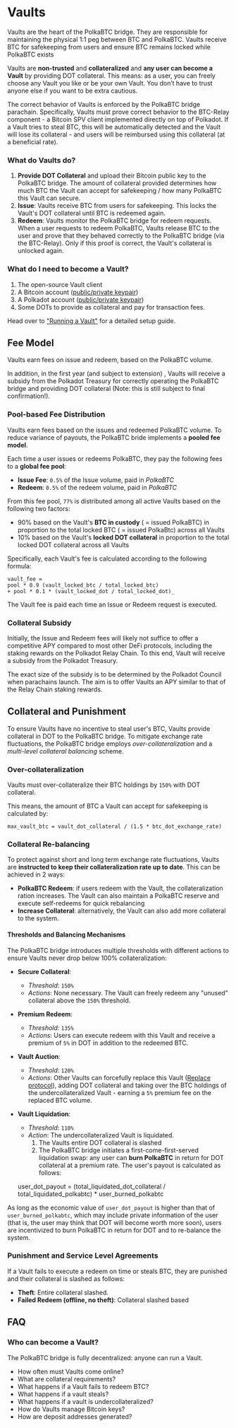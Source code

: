 # Vaults

Vaults are the heart of the PolkaBTC bridge. They are responsible for maintaining the physical 1:1 peg between BTC and PolkaBTC.
Vaults receive BTC for safekeeping from users and ensure BTC remains locked while PolkaBTC exists

Vaults are **non-trusted** and **collateralized** and **any user can become a Vault** by providing DOT collateral. This means: as a user, you can freely choose any Vault you like or be your own Vault. You don’t have to trust anyone else if you want to be extra cautious.

The correct behavior of Vaults is enforced by the PolkaBTC bridge parachain. Specifically, Vaults must prove correct behavior to the BTC-Relay component - a Bitcoin SPV client implemented directly on top of Polkadot. If a Vault tries to steal BTC, this will be automatically detected and the Vault will lose its collateral - and users will be reimbursed using this collateral (at a beneficial rate).


### What do Vaults do?

1. **Provide DOT Collateral** and upload their Bitcoin public key to the PolkaBTC bridge. The amount of collateral provided determines how much BTC the Vault can accept for safekeeping / how many PolkaBTC this Vault can secure.
2. **Issue**: Vaults receive BTC from users for safekeeping. This locks the Vault's DOT collateral until BTC is redeemed again. 
2. **Redeem**: Vaults monitor the PolkaBTC bridge for redeem requests. When a user requests to redeem PolkaBTC, Vaults release BTC to the user and prove that they behaved correctly to the PolkaBTC bridge (via the BTC-Relay). Only if this proof is correct, the Vault's collateral is unlocked again.




### What do I need to become a Vault?

1. The open-source Vault client
2. A Bitcoin account ([public/private keypair](https://en.bitcoin.it/wiki/Private_key))
3. A Polkadot account ([public/private keypair](https://wiki.polkadot.network/docs/en/learn-keys))
4. Some DOTs to provide as collateral and pay for transaction fees.

Head over to ["Running a Vault"](/vault/guide) for a detailed setup guide.

## Fee Model

Vaults earn fees on issue and redeem, based on the PolkaBTC volume. 

In addition, in the first year (and subject to extension) , Vaults will receive a subsidy from the Polkadot Treasury for correctly operating the PolkaBTC bridge and providing DOT collateral (Note: this is still subject to final confirmation!).
### Pool-based Fee Distribution
Vaults earn fees based on the issues and redeemed PolkaBTC volume. To reduce variance of payouts, the PolkaBTC bride implements a **pooled fee model**. 

Each time a user issues or redeems PolkaBTC, they pay the following fees to a **global fee pool**:

- **Issue Fee**: `0.5%` of the Issue volume, paid in *PolkaBTC*
- **Redeem**: `0.5%` of the redeem volume, paid in *PolkaBTC*

From this fee pool, ``77%`` is distributed among all active Vaults based on the following two factors:

- 90% based on the Vault's **BTC in custody** ( = issued PolkaBTC) in proportion to the total locked BTC ( = issued PolkaBtc) across all Vaults
- 10% based on the Vault's **locked DOT collateral** in proportion to the total locked DOT collateral across all Vaults

Specifically, each Vault's fee is calculated according to the following formula:

    vault_fee = 
    pool * 0.9 (vault_locked_btc / total_locked_btc) 
    + pool * 0.1 * (vault_locked_dot / total_locked_dot)_

The Vault fee is paid each time an Issue or Redeem request is executed. 

### Collateral Subsidy

Initially, the Issue and Redeem fees will likely not suffice to offer a competitive APY compared to most other DeFi protocols, including the staking rewards on the Polkadot Relay Chain. 
To this end, Vault will receive a subsidy from the Polkadot Treasury. 

The exact size of the subsidy is to be determined by the Polkadot Council when parachains launch.
The aim is to offer Vaults an APY similar to that of the Relay Chain staking rewards.


## Collateral and Punishment

To ensure Vaults have no incentive to steal user's BTC, Vaults provide collateral in DOT to the PolkaBTC bridge. 
To mitigate exchange rate fluctuations, the PolkaBTC bridge employs *over-collateralization* and a *multi-level collateral balancing* scheme.
### Over-collateralization

Vaults must over-collateralize their BTC holdings by ``150%`` with DOT collateral.

This means, the amount of BTC a Vault can accept for safekeeping is calculated by:

    max_vault_btc = vault_dot_collateral / (1.5 * btc_dot_exchange_rate) 

### Collateral Re-balancing

To protect against short and long term exchange rate fluctuations, Vaults are **instructed to keep their collateralization rate up to date**.
This can be achieved in 2 ways:

- **PolkaBTC Redeem**: if users redeem with the Vault, the collateralization ration increases. The Vault can also maintain a PolkaBTC reserve and execute self-redeems for quick rebalancing
- **Increase Collateral**: alternatively, the Vault can also add more collateral to the system.

#### Thresholds and Balancing Mechanisms
The PolkaBTC bridge introduces multiple thresholds with different actions to ensure Vaults never drop below 100% collateralization:

- **Secure Collateral**: 
    - *Threshold*: ``150%`` 
    - *Actions*: None necessary. The Vault can freely redeem any "unused" collateral above the ``150%`` threshold.
- **Premium Redeem**: 
    - *Threshold*: ``135%`` 
    - *Actions*: Users can execute redeem with this Vault and receive a premium of ``5%`` in DOT in addition to the redeemed BTC.
- **Vault Auction**: 
    - *Threshold*: ``120%``
    - *Actions*: Other Vaults can forcefully replace this Vault ([Replace protocol](https://interlay.gitlab.io/polkabtc-spec/spec/replace.html)), adding DOT collateral and taking over the BTC holdings of the undercollateralized Vault - earning a ``5%`` premium fee on the replaced BTC volume.
- **Vault Liquidation**: 
    - *Threshold*: ``110%``
    - *Action*: The undercollateralized Vault is liquidated. 
        1. The Vaults entire DOT collateral is slashed
        2. The PolkaBTC bridge initiates a first-come-first-served liquidation swap: any user can **burn PolkaBTC** in return for DOT collateral at a premium rate. The user's payout is calculated as follows:


    user_dot_payout = 
        (total_liquidated_dot_collateral / total_liquidated_polkabtc) 
        * user_burned_polkabtc


As long as the economic value of ``user_dot_payout`` is higher than that of ``user_burned_polkabtc``, which may include private information of the user (that is, the user may think that DOT will become worth more soon), users are incentivized to burn PolkaBTC in return for DOT and to re-balance the system.


### Punishment and Service Level Agreements

If a Vault fails to execute a redeem on time or steals BTC, they are punished and their collateral is slashed as follows:

- **Theft**: Entire collateral slashed. 
- **Failed Redeem (offline, no theft)**: Collateral slashed based 


## FAQ
### Who can become a Vault?
The PolkaBTC bridge is fully decentralized: anyone can run a Vault. 

- How often must Vaults come online?
- What are collateral requirements?
- What happens if a Vault fails to redeem BTC?
- What happens if a vault steals?
- What happens if a vault is undercollateralized?
- How do Vaults manage Bitcoin keys?
- How are deposit addresses generated?

